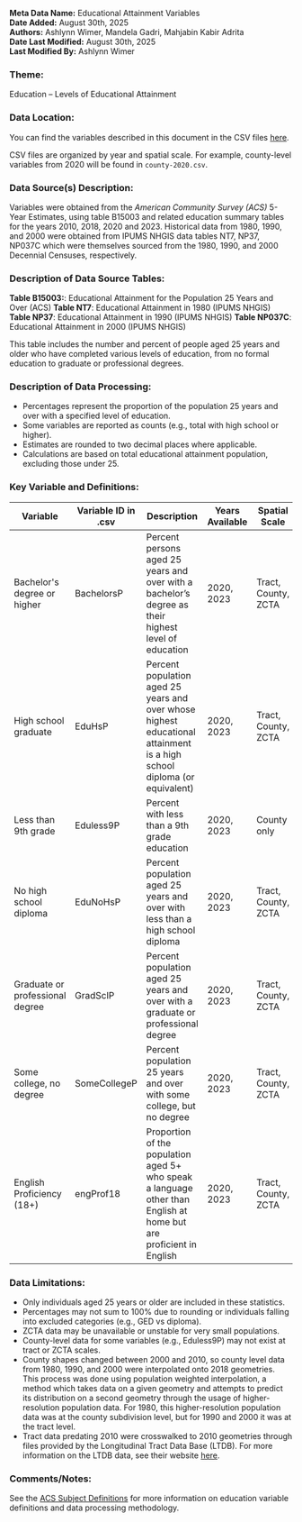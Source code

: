 **Meta Data Name:** Educational Attainment Variables  
**Date Added:** August 30th, 2025    
**Authors:** Ashlynn Wimer, Mandela Gadri, Mahjabin Kabir Adrita   
**Date Last Modified:** August 30th, 2025    
**Last Modified By:** Ashlynn Wimer


### Theme:  
Education – Levels of Educational Attainment

### Data Location:  
You can find the variables described in this document in the CSV files [here](https://oeps.healthyregions.org/download).

CSV files are organized by year and spatial scale. For example, county-level variables from 2020 will be found in `county-2020.csv`.  

### Data Source(s) Description:  
Variables were obtained from the *American Community Survey (ACS)* 5-Year Estimates, using table B15003 and related education summary tables for the years 2010, 2018, 2020 and 2023. Historical data from 1980, 1990, and 2000 were obtained from IPUMS NHGIS data tables NT7, NP37, NP037C which were themselves sourced from the 1980, 1990, and 2000 Decennial Censuses, respectively. 

### Description of Data Source Tables:  
**Table B15003:**: Educational Attainment for the Population 25 Years and Over (ACS)
**Table NT7**: Educational Attainment in 1980 (IPUMS NHGIS)
**Table NP37**: Educational Attainment in 1990 (IPUMS NHGIS)
**Table NP037C**: Educational Attainment in 2000 (IPUMS NHGIS)

This table includes the number and percent of people aged 25 years and older who have completed various levels of education, from no formal education to graduate or professional degrees.

### Description of Data Processing:  
- Percentages represent the proportion of the population 25 years and over with a specified level of education.  
- Some variables are reported as counts (e.g., total with high school or higher).  
- Estimates are rounded to two decimal places where applicable.  
- Calculations are based on total educational attainment population, excluding those under 25.

### Key Variable and Definitions:

| Variable                           | Variable ID in .csv | Description                                                       | Years Available | Spatial Scale        |
|------------------------------------|---------------------|-------------------------------------------------------------------|------------------|-----------------------|
| Bachelor's degree or higher        | BachelorsP          | Percent persons aged 25 years and over with a bachelor’s degree as their highest level of education                    | 2020, 2023       | Tract, County, ZCTA   |
| High school graduate               | EduHsP              | Percent population aged 25 years and over whose highest educational attainment is a high school diploma (or equivalent)                    | 2020, 2023       | Tract, County, ZCTA   |
| Less than 9th grade               | Eduless9P           | Percent with less than a 9th grade education                      | 2020, 2023       | County only           |
| No high school diploma             | EduNoHsP            | Percent population aged 25 years and over with less than a high school diploma                            | 2020, 2023       | Tract, County, ZCTA   |
| Graduate or professional degree    | GradSclP            | Percent population aged 25 years and over with a graduate or professional degree                      | 2020, 2023       | Tract, County, ZCTA   |
| Some college, no degree            | SomeCollegeP        | Percent population 25 years and over with some college, but no degree                 | 2020, 2023       | Tract, County, ZCTA   |
| English Proficiency (18+) | engProf18   | Proportion of the population aged 5+ who speak a language other than English at home but are proficient in English             | 2020, 2023       | Tract, County, ZCTA     |

### Data Limitations:  
- Only individuals aged 25 years or older are included in these statistics.  
- Percentages may not sum to 100% due to rounding or individuals falling into excluded categories (e.g., GED vs diploma).  
- ZCTA data may be unavailable or unstable for very small populations.  
- County-level data for some variables (e.g., Eduless9P) may not exist at tract or ZCTA scales.
- County shapes changed between 2000 and 2010, so county level data from 1980, 1990, and 2000 were interpolated onto 2018 geometries. This process was done using population weighted interpolation, a method which takes data on a given geometry and attempts to predict its distribution on a second geometry through the usage of higher-resolution population data. For 1980, this higher-resolution population data was at the county subdivision level, but for 1990 and 2000 it was at the tract level.
- Tract data predating 2010 were crosswalked to 2010 geometries through files provided by the Longitudinal Tract Data Base (LTDB). For more information on the LTDB data, see their website [here](https://s4.ad.brown.edu/projects/diversity/Researcher/Bridging.htm).

### Comments/Notes:  
See the [ACS Subject Definitions](https://www.census.gov/programs-surveys/acs/technical-documentation/code-lists.html) for more information on education variable definitions and data processing methodology.
